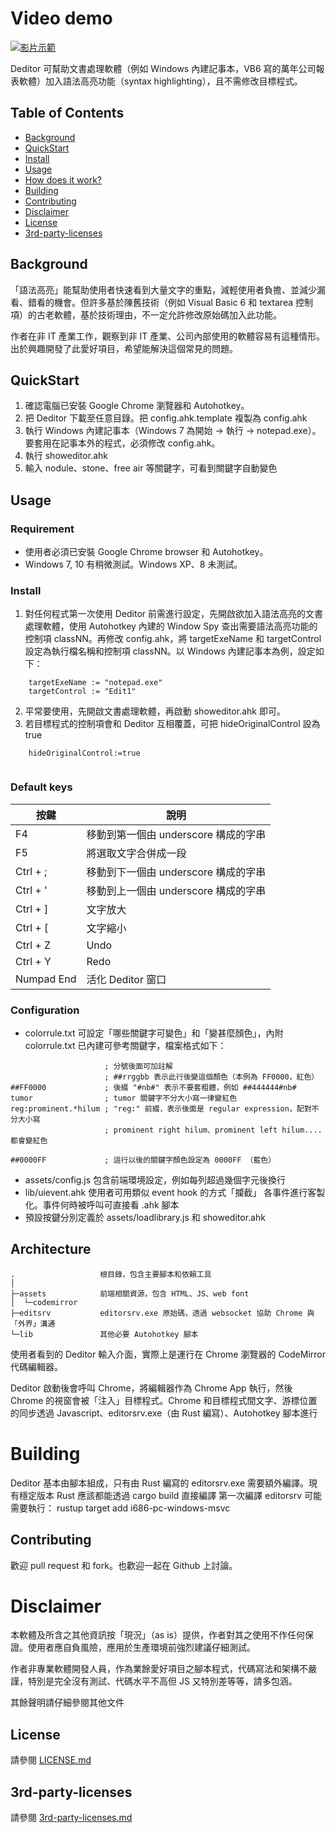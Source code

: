 # Video demo

[![影片示範](https://img.youtube.com/vi/y0-UroAVPw8/0.jpg)](https://youtu.be/y0-UroAVPw8)

Deditor 可幫助文書處理軟體（例如 Windows 內建記事本，VB6 寫的萬年公司報表軟體）加入語法高亮功能（syntax highlighting），且不需修改目標程式。


## Table of Contents

- [Background](#background)
- [QuickStart](#quickstart)
- [Install](#install)
- [Usage](#usage)
- [How does it work?](#architecture)
- [Building](#building)
- [Contributing](#contributing)
- [Disclaimer](#disclaimer)
- [License](#license)
- [3rd-party-licenses](#3rd-party-licenses)


## Background

「語法高亮」能幫助使用者快速看到大量文字的重點，減輕使用者負擔、並減少漏看、錯看的機會。但許多基於陳舊技術（例如 Visual Basic 6 和 textarea 控制項）的古老軟體，基於技術理由，不一定允許修改原始碼加入此功能。

作者在非 IT 產業工作，觀察到非 IT 產業、公司內部使用的軟體容易有這種情形。出於興趣開發了此愛好項目，希望能解決這個常見的問題。


## QuickStart

1. 確認電腦已安裝 Google Chrome 瀏覽器和 Autohotkey。
2. 把 Deditor 下載至任意目錄。把 config.ahk.template 複製為 config.ahk
3. 執行 Windows 內建記事本（Windows 7 為開始 -> 執行 -> notepad.exe）。   要套用在記事本外的程式，必須修改 config.ahk。
4. 執行 showeditor.ahk
5. 輸入 nodule、stone、free air 等關鍵字，可看到關鍵字自動變色

## Usage

### Requirement

* 使用者必須已安裝 Google Chrome browser 和 Autohotkey。
* Windows 7, 10 有稍微測試。Windows XP、8 未測試。

### Install

1. 對任何程式第一次使用 Deditor 前需進行設定，先開啟欲加入語法高亮的文書處理軟體，使用 Autohotkey 內建的 Window Spy 查出需要語法高亮功能的控制項 classNN。再修改 config.ahk，將 targetExeName 和 targetControl 設定為執行檔名稱和控制項 classNN。以 Windows 內建記事本為例，設定如下：

```
	targetExeName := "notepad.exe"
	targetControl := "Edit1"
```
2. 平常要使用，先開啟文書處理軟體，再啟動 showeditor.ahk 即可。
3. 若目標程式的控制項會和 Deditor 互相覆蓋，可把 hideOriginalControl 設為 true
```
	hideOriginalControl:=true
	
```

### Default keys
|按鍵		|說明									|
|-----------|---------------------------------------|
| F4		|移動到第一個由 underscore 構成的字串	|
| F5		|將選取文字合併成一段					|
| Ctrl + ;	|移動到下一個由 underscore 構成的字串	|
| Ctrl + '	|移動到上一個由 underscore 構成的字串	|
| Ctrl + ]	|文字放大								|
| Ctrl + \[	|文字縮小								|
| Ctrl + Z	|Undo									|
| Ctrl + Y	|Redo									|
| Numpad End|活化 Deditor 窗口						|

### Configuration

* colorrule.txt 可設定「哪些關鍵字可變色」和「變甚麼顏色」，內附 colorrule.txt 已內建可參考關鍵字，檔案格式如下：

```
                     ; 分號後面可加註解
                     ; ##rrggbb 表示此行後變這個顏色（本例為 FF0000，紅色）
##FF0000             ; 後綴 "#nb#" 表示不要套粗體，例如 ##444444#nb#
tumor                ; tumor 關鍵字不分大小寫一律變紅色
reg:prominent.*hilum ; "reg:" 前綴，表示後面是 regular expression，配對不分大小寫
                     ; prominent right hilum、prominent left hilum.... 都會變紅色

##0000FF             ; 這行以後的關鍵字顏色設定為 0000FF （藍色）
```


* assets/config.js 包含前端環境設定，例如每列超過幾個字元後換行
* lib/uievent.ahk 使用者可用類似 event hook 的方式「攔截」 各事件進行客製化。事件何時被呼叫可直接看 .ahk 腳本
* 預設按鍵分別定義於 assets/loadlibrary.js 和 showeditor.ahk

## Architecture


```
.                   根目錄，包含主要腳本和依賴工具
│  
├─assets			前端相關資源，包含 HTML、JS、web font
│  └─codemirror
├─editsrv  			editorsrv.exe 原始碼，透過 websocket 協助 Chrome 與「外界」溝通
└─lib				其他必要 Autohotkey 腳本
```
使用者看到的 Deditor 輸入介面，實際上是運行在 Chrome 瀏覽器的 CodeMirror 代碼編輯器。

Deditor 啟動後會呼叫 Chrome，將編輯器作為 Chrome App 執行，然後 Chrome 的視窗會被「注入」目標程式。Chrome 和目標程式間文字、游標位置的同步透過 Javascript、editorsrv.exe（由 Rust 編寫）、Autohotkey 腳本進行

# Building

Deditor 基本由腳本組成，只有由 Rust 編寫的 editorsrv.exe 需要額外編譯。現有穩定版本 Rust 應該都能透過 cargo build 直接編譯
第一次編譯 editorsrv 可能需要執行： rustup target add i686-pc-windows-msvc 

## Contributing

歡迎 pull request 和 fork。也歡迎一起在 Github 上討論。

# Disclaimer

本軟體及所含之其他資訊按「現況」（as is）提供，作者對其之使用不作任何保證。使用者應自負風險，應用於生產環境前強烈建議仔細測試。

作者非專業軟體開發人員，作為業餘愛好項目之腳本程式，代碼寫法和架構不嚴謹，特別是完全沒有測試、代碼水平不高但 JS 又特別差等等，請多包涵。

其餘聲明請仔細參閱其他文件

## License

請參閱 [LICENSE.md](LICENSE.md)

## 3rd-party-licenses

請參閱 [3rd-party-licenses.md](3rd-party-licenses.md)

